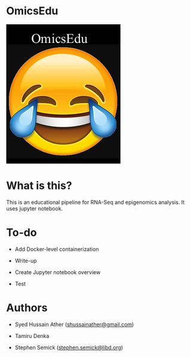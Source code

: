 # OmicsEdu

![lol](images/logo.png)

# What is this?

This is an educational pipeline for RNA-Seq and epigenomics analysis. It uses jupyter notebook.

# To-do

+ Add Docker-level containerization

+ Write-up 

+ Create Jupyter notebook overview

+ Test

# Authors

+ Syed Hussain Ather (shussainather@gmail.com)

+ Tamiru Denka 

+ Stephen Semick (stephen.semick@libd.org)

